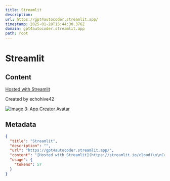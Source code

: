 ```yaml
---
title: Streamlit
description: 
url: https://gpt4autocoder.streamlit.app/
timestamp: 2025-01-20T15:44:30.376Z
domain: gpt4autocoder.streamlit.app
path: root
---
```


# Streamlit



## Content

[Hosted with Streamlit](https://streamlit.io/cloud)

Created by echohive42

[![Image 3: App Creator Avatar](https://avatars.githubusercontent.com/u/122702381?v=4)](https://share.streamlit.io/user/echohive42)

## Metadata

```json
{
  "title": "Streamlit",
  "description": "",
  "url": "https://gpt4autocoder.streamlit.app/",
  "content": "[Hosted with Streamlit](https://streamlit.io/cloud)\n\nCreated by echohive42\n\n[![Image 3: App Creator Avatar](https://avatars.githubusercontent.com/u/122702381?v=4)](https://share.streamlit.io/user/echohive42)",
  "usage": {
    "tokens": 57
  }
}
```
